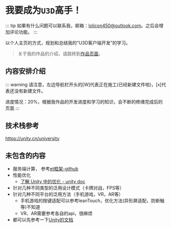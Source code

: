 # 我要成为`U3D`高手！

::: tip
如果有什么问题可以联系我，邮箱：lolicon450@outlook.com。之后会增加评论功能。
:::

以个人主页的方式，规划和总结我的“U3D客户端开发”的学习。
> 关于我的作品的介绍，请跳转到[作品页面](./Projects/index)。

## 内容安排介绍
::: warning
请注意，左边导航栏开头的[W]代表正在施工(已经新建文件啦)，[x]代表还没有新建文件。

进度情况：20%，根据我作品的开发进度和学习的知识，会不断的修缮完成后的页面
:::


## 技术栈参考

https://unity.cn/university


## 未包含的内容

- 服务端计算， 参考[et框架-github](https://github.com/egametang/ET/tree/master)
- 性能优化
    - [了解 Unity 中的优化 - unity doc](https://docs.unity3d.com/cn/current/Manual/BestPracticeUnderstandingPerformanceInUnity.html)
- 针对几种不同类型的泛用设计模式（卡牌对战，FPS等）
- 针对几种不同平台的泛用方法（手机游戏，VR，AR等）
    - 手机游戏的按键适配可以参考leanTouch，优化方法(异形屏适配，防断触等)不知道
    - VR、AR需要参考各自的api，很麻烦
- 都可以先参考一下[Unity的文档](https://docs.unity3d.com)
